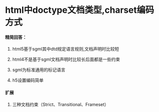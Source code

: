 # html中doctype文档类型,charset编码方式

#### 精简回答：

1. html5基于sgml其中dtd规定语言规则,文档声明时比较短

2. html4不是基于sgml文档声明时比较长后面都是一些约束

3. sgml为标准通用的标记语言

4. h5设置编码简单<meta charset="UTF-8">

#### 扩展

1. 三种文档约束（Strict、Transitional、Frameset）

